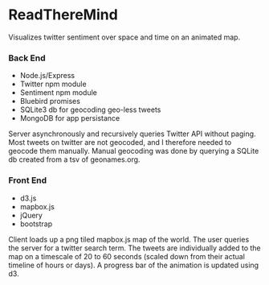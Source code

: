 # ReadThereMind

Visualizes twitter sentiment over space and time on an animated map.

### Back End
* Node.js/Express
* Twitter npm module
* Sentiment npm module
* Bluebird promises
* SQLite3 db for geocoding geo-less tweets
* MongoDB for app persistance

Server asynchronously and recursively queries Twitter API without paging. Most tweets on twitter are not geocoded, and I therefore needed to geocode them manually. Manual geocoding was done by querying a SQLite db created from a tsv of geonames.org.

### Front End
* d3.js
* mapbox.js
* jQuery
* bootstrap

Client loads up a png tiled mapbox.js map of the world. The user queries the server for a twitter search term. The tweets are individually added to the map on a timescale of 20 to 60 seconds (scaled down from their actual timeline of hours or days). A progress bar of the animation is updated using d3.


